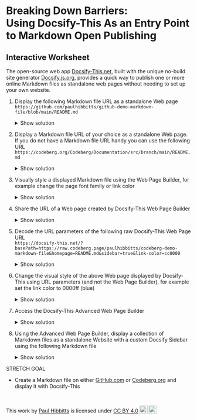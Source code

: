 <h1><b>Breaking Down Barriers:</b><br>Using Docsify-This As an Entry Point to Markdown Open Publishing</h1>

<h2>Interactive Worksheet</h2>

The open-source web app [Docsify-This.net](https://Docsify-This.net), built with the unique no-build site generator [Docsify.js.org](https://docsify.js.org), provides a quick way to publish one or more online Markdown files as standalone web pages without needing to set up your own website.

1. Display the following Markdown file URL as a standalone Web page  
   `https://github.com/paulhibbitts/github-demo-markdown-file/blob/main/README.md`

   <div>
   <details>
     <summary>Show solution</summary>
     
     <a class="navpill" href="https://docsify-this.net/?url-field=https://github.com/paulhibbitts/github-demo-markdown-file/blob/main/README.md" title="Load Docsify-This with the Markdown file URL github.com/paulhibbitts/github-demo-markdown-file/blob/main/README.md" target="_blank"><i class="fas fa-check-square fa-fw"></i>Open Docsify-This with Solution</a>
     
   </details>
   </div>

2. Display a Markdown file URL of your choice as a standalone Web page. If you do not have a Markdown file URL handy you can use the following URL  
   `https://codeberg.org/Codeberg/Documentation/src/branch/main/README.md`

    <div>
    <details>
      <summary>Show solution</summary>
      
      <a class="navpill" href="https://docsify-this.net/?url-field=https://codeberg.org/Codeberg/Documentation/src/branch/main/README.md" title="Load Docsify-This with the Markdown file URL codeberg.org/Codeberg/Documentation/src/branch/main/README.md" target="_blank"><i class="fas fa-check-square fa-fw"></i>Open Docsify-This with Solution</a>
      
    </details>
    </div>

3. Visually style a displayed Markdown file using the Web Page Builder, for example change the page font family or link color  

    <div>
    <details>
      <summary>Show solution</summary>
      
      <a class="navpill" href="https://docsify-this.net/?url-field=https://github.com/paulhibbitts/github-demo-markdown-file/blob/main/README.md&font-family=Merriweather,Georgia,serif&link-color=cc0000" title="Load Docsify-This with the Markdown file URL github.com/paulhibbitts/github-demo-markdown-file/blob/main/README.md, page font family Merriweather and link color cc0000" target="_blank"><i class="fas fa-check-square fa-fw"></i>Open Docsify-This with Solution</a>
      
    </details>
    </div>

4. Share the URL of a Web page created by Docsify-This Web Page Builder  

    <div>
    <details>
      <summary>Show solution</summary>
      
      https://docsify-this.net/?basePath=https://github.com/paulhibbitts/github-demo-markdown-file/blob/main/README.md&font-family=Merriweather,Georgia,serif&link-color=cc0000
      
    </details>
    </div>

5. Decode the URL parameters of the following raw Docsify-This Web Page URL  
   `https://docsify-this.net/?basePath=https://raw.codeberg.page/paulhibbitts/codeberg-demo-markdown-file&homepage=README.md&sidebar=true&link-color=cc0000`

    <div>
    <details>
      <summary>Show solution</summary>
      
      URL Parameters:  
      **basePath** = README.md (set the path containing the Markdown file to display)  
      **homepage** = README.md (set the name of the Markdown file to display)  
      **sidebar** = true (show the Sidebar)  
      **link-color** = cc0000 (set the link color to red)  
      
    </details>
    </div>

6. Change the visual style of the above Web page displayed by Docsify-This using URL parameters (and not the Web Page Builder), for example set the link color to 0000ff (blue)  

    <div>
    <details>
      <summary>Show solution</summary>
      
      https://docsify-this.net/?basePath=https://raw.codeberg.page/paulhibbitts/codeberg-demo-markdown-file&homepage=README.md&sidebar=true&link-color=0000ff
      
    </details>
    </div>

7. Access the Docsify-This Advanced Web Page Builder  

    <div>
    <details>
      <summary>Show solution</summary>
      
      <a class="navpill" href="https://docsify-this.net/?advanced=true" title="Load Docsify-This Advanced Web Page Builder" target="_blank"><i class="fas fa-check-square fa-fw"></i>Open Docsify-This with Solution</a>
      
    </details>
    </div>

8. Using the Advanced Web Page Builder, display a collection of Markdown files as a standalone Website with a custom Docsify Sidebar using the following Markdown file  

    <div>
    <details>
      <summary>Show solution</summary>
      
      <a class="navpill" href="https://docsify-this.net/?url-field=https://github.com/hibbitts-design/docsify-this-visual-portfolio/blob/main/README.md&sidebar=true&loadSidebar=_sidebar.md" title="Load Docsify-This Advanced Web Page Builder with the Markdown file URL ithub.com/hibbitts-design/docsify-this-visual-portfolio/blob/main/README.md and display a Sidebar that uses a custom Sidebar file" target="_blank"><i class="fas fa-check-square fa-fw"></i>Open Docsify-This with Solution</a>
      
    </details>
    </div>

STRETCH GOAL

- Create a Markdown file on either [GitHub.com](GitHub.com) or [Codeberg.org](Codeberg.org) and display it with Docsify-This

<br><p xmlns:cc="http://creativecommons.org/ns#" >This work by <a rel="cc:attributionURL dct:creator" property="cc:attributionName" href="https://hibbittsdesign.org">Paul Hibbitts</a> is licensed under <a href="https://creativecommons.org/licenses/by/4.0/?ref=chooser-v1" target="_blank" rel="license noopener noreferrer" style="display:inline-block;">CC BY 4.0<img style="height:22px!important;margin-left:3px;vertical-align:text-bottom;" src="https://mirrors.creativecommons.org/presskit/icons/cc.svg?ref=chooser-v1" alt=""><img style="height:22px!important;margin-left:3px;vertical-align:text-bottom;" src="https://mirrors.creativecommons.org/presskit/icons/by.svg?ref=chooser-v1" alt=""></a></p>